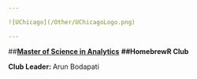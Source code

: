 ```yaml
---

![UChicago](/Other/UChicagoLogo.png)

---
```

##<a href="https://grahamschool.uchicago.edu/credit/master-science-analytics/index"><b>Master of Science in Analytics</b></a>
<b>
##HomebrewR Club
</b> 

<b>Club Leader: </b>Arun Bodapati<br>



 
